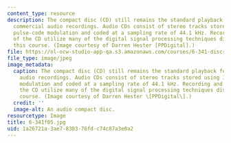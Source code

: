 ```yaml
---
content_type: resource
description: The compact disc (CD) still remains the standard playback format for
  commercial audio recordings. Audio CDs consist of stereo tracks stored using 16-bit
  pulse-code modulation and coded at a sampling rate of 44.1 kHz. Recording and playback
  of the CD utilize many of the digital signal processing techniques discussed in
  this course. (Image courtesy of Darren Hester [PPDigital].)
file: https://ol-ocw-studio-app-qa.s3.amazonaws.com/courses/6-341-discrete-time-signal-processing-fall-2005/1a26721a3ae7830376fdc74c87a3e0a2_6-341f05.jpg
file_type: image/jpeg
image_metadata:
  caption: The compact disc (CD) still remains the standard playback format for commercial
    audio recordings. Audio CDs consist of stereo tracks stored using 16-bit pulse-code
    modulation and coded at a sampling rate of 44.1 kHz. Recording and playback of
    the CD utilize many of the digital signal processing techniques discussed in this
    course. (Image courtesy of Darren Hester \[PPDigital\].)
  credit: ''
  image-alt: An audio compact disc.
resourcetype: Image
title: 6-341f05.jpg
uid: 1a26721a-3ae7-8303-76fd-c74c87a3e0a2
---
```


